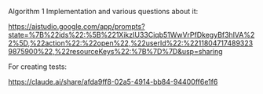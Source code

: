 

Algorithm 1 Implementation and various questions about it:

https://aistudio.google.com/app/prompts?state=%7B%22ids%22:%5B%221XikzIU33Ciqb51WwVrPfDkegyBf3hlVA%22%5D,%22action%22:%22open%22,%22userId%22:%22118047174893239875900%22,%22resourceKeys%22:%7B%7D%7D&usp=sharing

For creating tests:

https://claude.ai/share/afda9ff8-02a5-4914-bb84-94400ff6e1f6

